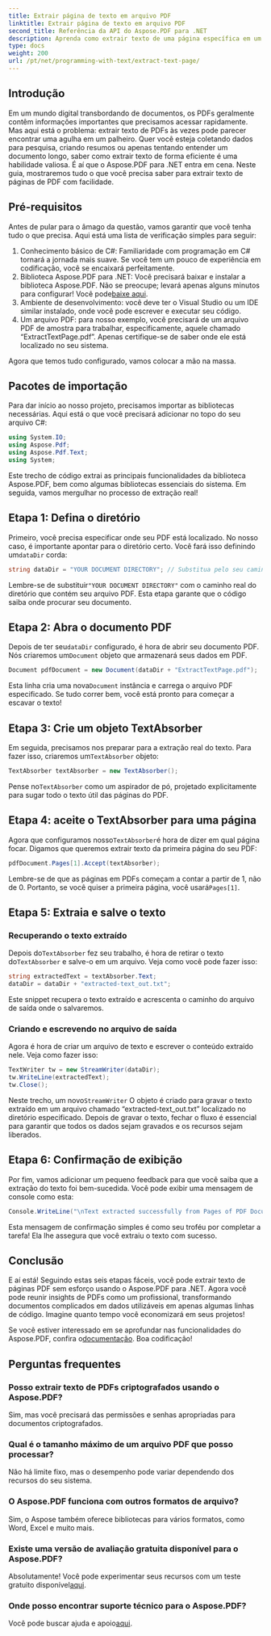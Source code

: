 ```yaml
---
title: Extrair página de texto em arquivo PDF
linktitle: Extrair página de texto em arquivo PDF
second_title: Referência da API do Aspose.PDF para .NET
description: Aprenda como extrair texto de uma página específica em um arquivo PDF usando o Aspose.PDF para .NET.
type: docs
weight: 200
url: /pt/net/programming-with-text/extract-text-page/
---
```

## Introdução

Em um mundo digital transbordando de documentos, os PDFs geralmente contêm informações importantes que precisamos acessar rapidamente. Mas aqui está o problema: extrair texto de PDFs às vezes pode parecer encontrar uma agulha em um palheiro. Quer você esteja coletando dados para pesquisa, criando resumos ou apenas tentando entender um documento longo, saber como extrair texto de forma eficiente é uma habilidade valiosa. É aí que o Aspose.PDF para .NET entra em cena. Neste guia, mostraremos tudo o que você precisa saber para extrair texto de páginas de PDF com facilidade.

## Pré-requisitos

Antes de pular para o âmago da questão, vamos garantir que você tenha tudo o que precisa. Aqui está uma lista de verificação simples para seguir:

1. Conhecimento básico de C#: Familiaridade com programação em C# tornará a jornada mais suave. Se você tem um pouco de experiência em codificação, você se encaixará perfeitamente.
2. Biblioteca Aspose.PDF para .NET: Você precisará baixar e instalar a biblioteca Aspose.PDF. Não se preocupe; levará apenas alguns minutos para configurar! Você pode[baixe aqui](https://releases.aspose.com/pdf/net/).
3. Ambiente de desenvolvimento: você deve ter o Visual Studio ou um IDE similar instalado, onde você pode escrever e executar seu código.
4. Um arquivo PDF: para nosso exemplo, você precisará de um arquivo PDF de amostra para trabalhar, especificamente, aquele chamado “ExtractTextPage.pdf”. Apenas certifique-se de saber onde ele está localizado no seu sistema.

Agora que temos tudo configurado, vamos colocar a mão na massa.

## Pacotes de importação

Para dar início ao nosso projeto, precisamos importar as bibliotecas necessárias. Aqui está o que você precisará adicionar no topo do seu arquivo C#:

```csharp
using System.IO;
using Aspose.Pdf;
using Aspose.Pdf.Text;
using System;
```

Este trecho de código extrai as principais funcionalidades da biblioteca Aspose.PDF, bem como algumas bibliotecas essenciais do sistema. Em seguida, vamos mergulhar no processo de extração real!

## Etapa 1: Defina o diretório

Primeiro, você precisa especificar onde seu PDF está localizado. No nosso caso, é importante apontar para o diretório certo. Você fará isso definindo um`dataDir` corda:

```csharp
string dataDir = "YOUR DOCUMENT DIRECTORY"; // Substitua pelo seu caminho PDF
```

 Lembre-se de substituir`"YOUR DOCUMENT DIRECTORY"` com o caminho real do diretório que contém seu arquivo PDF. Esta etapa garante que o código saiba onde procurar seu documento.

## Etapa 2: Abra o documento PDF

 Depois de ter seu`dataDir` configurado, é hora de abrir seu documento PDF. Nós criaremos um`Document` objeto que armazenará seus dados em PDF.

```csharp
Document pdfDocument = new Document(dataDir + "ExtractTextPage.pdf");
```

 Esta linha cria uma nova`Document` instância e carrega o arquivo PDF especificado. Se tudo correr bem, você está pronto para começar a escavar o texto!

## Etapa 3: Crie um objeto TextAbsorber

 Em seguida, precisamos nos preparar para a extração real do texto. Para fazer isso, criaremos um`TextAbsorber` objeto:

```csharp
TextAbsorber textAbsorber = new TextAbsorber();
```

 Pense no`TextAbsorber` como um aspirador de pó, projetado explicitamente para sugar todo o texto útil das páginas do PDF. 

## Etapa 4: aceite o TextAbsorber para uma página

 Agora que configuramos nosso`TextAbsorber`é hora de dizer em qual página focar. Digamos que queremos extrair texto da primeira página do seu PDF:

```csharp
pdfDocument.Pages[1].Accept(textAbsorber);
```

 Lembre-se de que as páginas em PDFs começam a contar a partir de 1, não de 0. Portanto, se você quiser a primeira página, você usará`Pages[1]`.

## Etapa 5: Extraia e salve o texto

### Recuperando o texto extraído

 Depois do`TextAbsorber` fez seu trabalho, é hora de retirar o texto do`TextAbsorber` e salve-o em um arquivo. Veja como você pode fazer isso:

```csharp
string extractedText = textAbsorber.Text;
dataDir = dataDir + "extracted-text_out.txt";
```

Este snippet recupera o texto extraído e acrescenta o caminho do arquivo de saída onde o salvaremos.

### Criando e escrevendo no arquivo de saída

Agora é hora de criar um arquivo de texto e escrever o conteúdo extraído nele. Veja como fazer isso:

```csharp
TextWriter tw = new StreamWriter(dataDir);
tw.WriteLine(extractedText);
tw.Close();
```

 Neste trecho, um novo`StreamWriter` O objeto é criado para gravar o texto extraído em um arquivo chamado “extracted-text_out.txt” localizado no diretório especificado. Depois de gravar o texto, fechar o fluxo é essencial para garantir que todos os dados sejam gravados e os recursos sejam liberados.

## Etapa 6: Confirmação de exibição

Por fim, vamos adicionar um pequeno feedback para que você saiba que a extração do texto foi bem-sucedida. Você pode exibir uma mensagem de console como esta:

```csharp
Console.WriteLine("\nText extracted successfully from Pages of PDF Document.\nFile saved at " + dataDir);
```

Esta mensagem de confirmação simples é como seu troféu por completar a tarefa! Ela lhe assegura que você extraiu o texto com sucesso.

## Conclusão

E aí está! Seguindo estas seis etapas fáceis, você pode extrair texto de páginas PDF sem esforço usando o Aspose.PDF para .NET. Agora você pode reunir insights de PDFs como um profissional, transformando documentos complicados em dados utilizáveis em apenas algumas linhas de código. Imagine quanto tempo você economizará em seus projetos!

 Se você estiver interessado em se aprofundar nas funcionalidades do Aspose.PDF, confira o[documentação](https://reference.aspose.com/pdf/net/). Boa codificação!

## Perguntas frequentes

### Posso extrair texto de PDFs criptografados usando o Aspose.PDF?
Sim, mas você precisará das permissões e senhas apropriadas para documentos criptografados.

### Qual é o tamanho máximo de um arquivo PDF que posso processar?
Não há limite fixo, mas o desempenho pode variar dependendo dos recursos do seu sistema.

### O Aspose.PDF funciona com outros formatos de arquivo?
Sim, o Aspose também oferece bibliotecas para vários formatos, como Word, Excel e muito mais.

### Existe uma versão de avaliação gratuita disponível para o Aspose.PDF?
 Absolutamente! Você pode experimentar seus recursos com um teste gratuito disponível[aqui](https://releases.aspose.com/).

### Onde posso encontrar suporte técnico para o Aspose.PDF?
 Você pode buscar ajuda e apoio[aqui](https://forum.aspose.com/c/pdf/10).